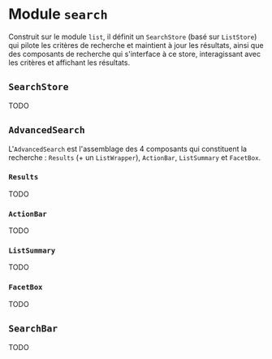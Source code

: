 # Module `search`

Construit sur le module `list`, il définit un `SearchStore` (basé sur `ListStore`) qui pilote les critères de recherche et maintient à jour les résultats, ainsi que des composants de recherche qui s'interface à ce store, interagissant avec les critères et affichant les résultats.

## `SearchStore`
TODO

## `AdvancedSearch`
L'`AdvancedSearch` est l'assemblage des 4 composants qui constituent la recherche : `Results` (+ un `ListWrapper`), `ActionBar`, `ListSummary` et `FacetBox`.

### `Results`
TODO

### `ActionBar`
TODO

### `ListSummary`
TODO

### `FacetBox`
TODO

## `SearchBar`
TODO
